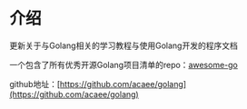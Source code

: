 # 介绍

更新关于与Golang相关的学习教程与使用Golang开发的程序文档

一个包含了所有优秀开源Golang项目清单的repo：[awesome-go](https://github.com/avelino/awesome-go)

github地址：[https://github.com/acaee/golang](https://github.com/acaee/golang)

